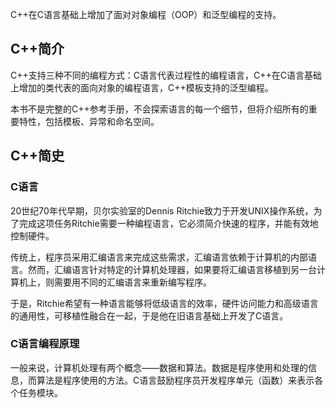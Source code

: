 C++在C语言基础上增加了面对对象编程（OOP）和泛型编程的支持。

## C++简介

C++支持三种不同的编程方式：C语言代表过程性的编程语言，C++在C语言基础上增加的类代表的面向对象的编程语言，C++模板支持的泛型编程。

本书不是完整的C++参考手册，不会探索语言的每一个细节，但将介绍所有的重要特性，包括模板、异常和命名空间。

## C++简史

### C语言

20世纪70年代早期，贝尔实验室的Dennis Ritchie致力于开发UNIX操作系统，为了完成这项任务Ritchie需要一种编程语言，它必须简介快速的程序，并能有效地控制硬件。

传统上，程序员采用汇编语言来完成这些需求，汇编语言依赖于计算机的内部语言。然而，汇编语言针对特定的计算机处理器，如果要将汇编语言移植到另一台计算机上，则需要用不同的汇编语言来重新编写程序。

于是，Ritchie希望有一种语言能够将低级语言的效率，硬件访问能力和高级语言的通用性，可移植性融合在一起，于是他在旧语言基础上开发了C语言。

### C语言编程原理

一般来说，计算机处理有两个概念——数据和算法。数据是程序使用和处理的信息，而算法是程序使用的方法。C语言鼓励程序员开发程序单元（函数）来表示各个任务模块。